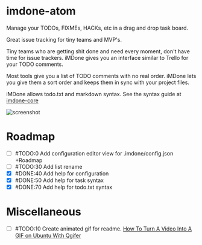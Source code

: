 # imdone-atom

Manage your TODOs, FIXMEs, HACKs, etc in a drag and drop task board.

Great issue tracking for tiny teams and MVP's.

Tiny teams who are getting shit done and need every moment, don't have time for issue trackers.  iMDone gives you an interface similar to Trello for your TODO comments.

Most tools give you a list of TODO comments with no real order.  iMDone lets you give them a sort order and keeps them in sync with your project files.

iMDone allows todo.txt and markdown syntax.  See the syntax guide at [imdone-core](https://github.com/imdone/imdone-core#task-formats)

![screenshot](https://cloud.githubusercontent.com/assets/233505/8759929/bf40f3b2-2cc8-11e5-9db7-203bf8db1f74.png)

# Roadmap
- [ ] #TODO:0 Add configuration editor view for .imdone/config.json +Roadmap  
- [ ] #TODO:30 Add list rename
- [x] #DONE:40 Add help for configuration
- [x] #DONE:50 Add help for task syntax
- [x] #DONE:70 Add help for todo.txt syntax

# Miscellaneous
- [ ] #TODO:10 Create animated gif for readme. [How To Turn A Video Into A GIF on Ubuntu With Qgifer](http://www.omgubuntu.co.uk/2013/08/how-to-create-a-gif-from-video-on-ubuntu-with-qgifer)
